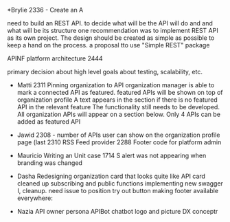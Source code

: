 *Brylie
2336 - Create an A

need to build an REST API. to decide what will be the API will do and and what will be its structure
one recommendation was to implement REST API as its own project.
The design should be created as simple as possible to keep a hand on the process. a proposal tto use "Simple REST" package

APINF platform architecture 2444

primary decision about high level goals about testing, scalability, etc.

* Matti 
2311 Pinning organization to API
organization manager is able to mark a connected API as featured.
featured APIs will be shown on top of organization profile
A text appears in the section if there is no featured API in the relevant feature
The functionality still needs to be developed.
All organization APIs will appear on a section below.
Only 4 APIs can be added as featured API

* Jawid
2308 - number of APIs user can show on the organization profile page (last 
2310 RSS Feed provider
2288 Footer code for platform admin 

* Mauricio
Writing an Unit case 1714
S alert was not appearing when branding was changed

* Dasha
Redesigning organization card that looks quite like API card
cleaned up subscribing and public functions
implementing new swagger I, cleanup. need issue to position try out button
making footer available everywhere: 

* Nazia
API owner persona
APIBot chatbot logo and picture
DX conceptr
